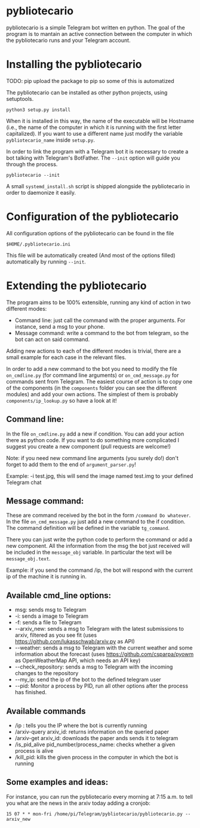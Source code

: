# pybliotecario

pybliotecario is a simple Telegram bot written en python.
The goal of the program is to mantain an active connection between the computer in which the pybliotecario runs
and your Telegram account.

# Installing the pybliotecario

TODO: pip upload the package to pip so some of this is automatized

The pybliotecario can be installed as other python projects, using setuptools.

`python3 setup.py install`

When it is installed in this way, the name of the executable will be Hostname (i.e., the name of the computer in which it is running with the first letter capitalized). If you want to use a different name just modify the variable `pybliotecario_name` inside `setup.py`.

In order to link the program with a Telegram bot it is necessary to create a bot talking with Telegram's BotFather. The `--init` option will guide you through the process.

`pybliotecario --init`

A small `systemd_install.sh` script is shipped alongside the pybliotecario in order to daemonize it easily.

# Configuration of the pybliotecario

All configuration options of the pybliotecario can be found in the file

`$HOME/.pybliotecario.ini`

This file will be automatically created (And most of the options filled) automatically by running `--init`.

# Extending the pybliotecario 

The program aims to be 100% extensible, running any kind of action in two different modes:

- Command line: just call the command with the proper arguments. For instance, send a msg to your phone.
- Message command: write a command to the bot from telegram, so the bot can act on said command.

Adding new actions to each of the different modes is trivial, there are a small example for each case in the relevant files.

In order to add a new command to the bot you need to modify the file `on_cmdline.py` (for command line arguments) or `on_cmd_message.py` for commands sent from Telegram. The easiest course of action is to copy one of the components (in the `components` folder you can see the different modules) and add your own actions. The simplest of them is probably `components/ip_lookup.py` so have a look at it!

## Command line:

In the file `on_cmdline.py` add a new if condition. You can add your action there as python code. If you want to do something more complicated I suggest you create a new component (pull requests are welcome!)

Note: if you need new command line arguments (you surely do!) don't forget to add them to the end of `argument_parser.py`!

Example: -i test.jpg, this will send the image named test.img to your defined Telegram chat

## Message command:

These are command received by the bot in the form `/command Do whatever`. In the file `on_cmd_message.py` just add a new command to the if condition. The command definition will be defined in the variable `tg_command`.

There you can just write the python code to perform the command or add a new component. All the information from the msg the bot just received will be included in the `message_obj` variable. In particular the text will be `message_obj.text`.

Example: if you send the command /ip, the bot will respond with the current ip of the machine it is running in.

## Available cmd_line options:
- msg: sends msg to Telegram
- -i: sends a image to Telegram
- -f: sends a file to Telegram
- --arxiv_new: sends a msg to Telegram with the latest submissions to arxiv, filtered as you see fit (uses https://github.com/lukasschwab/arxiv.py as API)
- --weather: sends a msg to Telegram with the current weather and some information about the forecast (uses https://github.com/csparpa/pyowm as OpenWeatherMap API, which needs an API key)
- --check_repository: sends a msg to Telegram with the incoming changes to the repository
- --my_ip: send the ip of the bot to the defined telegram user
- --pid: Monitor a process by PID, run all other options after the process has finished.

## Available commands
- /ip : tells you the IP where the bot is currently running
- /arxiv-query arxiv_id: returns information on the queried paper
- /arxiv-get arxiv_id: downloads the paper ands sends it to telegram
- /is_pid_alive pid_number/process_name: checks whether a given process is alive 
- /kill_pid: kills the given process in the computer in which the bot is running

## Some examples and ideas:
For instance, you can run the pybliotecario every morning at 7:15 a.m. to tell you what are the news in the arxiv today adding a cronjob:

    15 07 * * mon-fri /home/pi/Telegram/pybliotecario/pybliotecario.py --arxiv_new
